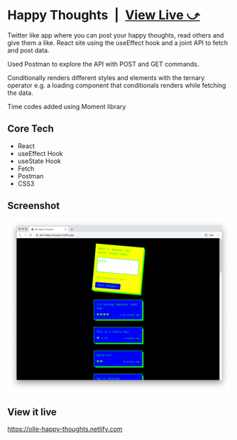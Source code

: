 # Happy Thoughts&ensp;|&ensp;[View Live &#10555;](https://olle-happy-thoughts.netlify.com/)

Twitter like app where you can post your happy thoughts, read others and give them a like. React site using the useEffect hook and a joint API to fetch and post data.

Used Postman to explore the API with POST and GET commands. 

Conditionally renders different styles and elements with the ternary operator e.g.
a loading component that conditionals renders while fetching the data. 

Time codes added using Moment library 

## Core Tech
* React
* useEffect Hook
* useState Hook
* Fetch
* Postman
* CSS3

## Screenshot
![Screenshot](screenshot.jpg)

## View it live
https://olle-happy-thoughts.netlify.com

